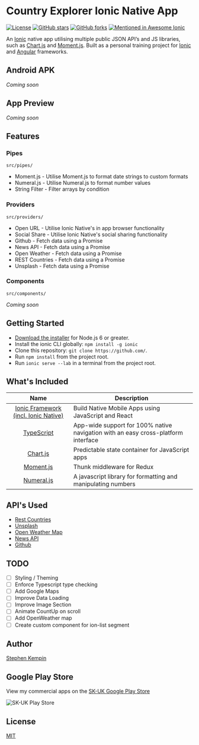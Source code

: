 # Country Explorer Ionic Native App

[![License](https://img.shields.io/badge/license-MIT-blue.svg?style=flat-square)](https://github.com/SKempin/ionic-country-explorer/blob/master/LICENSE)
[![GitHub stars](https://img.shields.io/github/stars/SKempin/ionic-country-explorer.svg?style=flat-square)](https://github.com/SKempin/ionic-country-explorer/stargazers)
[![GitHub forks](https://img.shields.io/github/forks/SKempin/ionic-country-explorer.svg?style=flat-square)](https://github.com/SKempin/ionic-country-explorer/network)
[![Mentioned in Awesome Ionic](https://awesome.re/mentioned-badge.svg)](https://github.com/candelibas/awesome-ionic)

An [Ionic](https://ionicframework.com/) native app utilising multiple public JSON API’s and JS libraries, such as [Chart.js](https://www.chartjs.org/) and [Moment.js](https://momentjs.com/). Built as a personal training project for [Ionic](https://ionicframework.com/) and [Angular](https://angular.io/) frameworks.

<!-- GIF example here  -->

## Android APK

_Coming soon_

## App Preview

_Coming soon_

## Features

### Pipes 
`src/pipes/`

- Moment.js - Utilise Moment.js to format date strings to custom formats
- Numeral.js - Utilise Numeral.js to format number values
- String Filter - Filter arrays by condition

### Providers
`src/providers/`

- Open URL - Utilise Ionic Native's in app browser functionality
- Social Share - Utilise Ionic Native's social sharing functionality
- Github - Fetch data using a Promise 
- News API - Fetch data using a Promise 
- Open Weather - Fetch data using a Promise 
- REST Countries - Fetch data using a Promise 
- Unsplash - Fetch data using a Promise 

### Components
`src/components/`

_Coming soon_

## Getting Started

- [Download the installer](https://nodejs.org/) for Node.js 6 or greater.
- Install the ionic CLI globally: `npm install -g ionic`
- Clone this repository: `git clone https://github.com/`.
- Run `npm install` from the project root.
- Run `ionic serve --lab` in a terminal from the project root.

## What's Included

| Name                                                                | Description                                                                       |
| :-----------------------------------------------------------------: | --------------------------------------------------------------------------------- |
| [Ionic Framework (incl. Ionic Native)](https://ionicframework.com/) | Build Native Mobile Apps using JavaScript and React                               |
| [TypeScript](https://www.typescriptlang.org)                        | App-wide support for 100% native navigation with an easy cross-platform interface |
| [Chart.js](https://www.chartjs.org/)                                | Predictable state container for JavaScript apps                                   |
| [Moment.js](https://momentjs.com/)                                  | Thunk middleware for Redux                                                        |
| [Numeral.js](http://numeraljs.com/)                                 | A javascript library for formatting and manipulating numbers                      |

## API's Used

- [Rest Countries](https://restcountries.eu/)
- [Unsplash](https://unsplash.com/developers)
- [Open Weather Map](https://openweathermap.org/api)
- [News API](https://newsapi.org/)
- [Github](https://developer.github.com/v3/)

## TODO

- [ ] Styling / Theming
- [ ] Enforce Typescript type checking
- [ ] Add Google Maps
- [ ] Improve Data Loading
- [ ] Improve Image Section
- [ ] Animate CountUp on scroll
- [ ] Add OpenWeather map
- [ ] Create custom component for ion-list segment

## Author

[Stephen Kempin](http://www.stephenkempin.co.uk)

## Google Play Store

View my commercial apps on the [SK-UK Google Play Store](https://play.google.com/store/apps/developer?id=SK+-+UK)

![SK-UK Play Store](https://developer.android.com/images/brand/en_generic_rgb_wo_45.png)

## License

[MIT](https://github.com/SKempin/ionic-country-explorer/blob/master/LICENSE)
